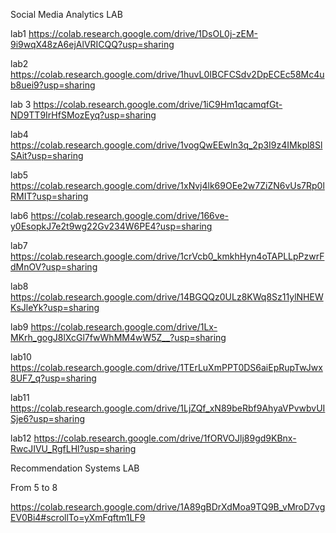 Social Media Analytics LAB


lab1
https://colab.research.google.com/drive/1DsOL0j-zEM-9i9wqX48zA6ejAlVRICQQ?usp=sharing

lab2
https://colab.research.google.com/drive/1huvL0IBCFCSdv2DpECEc58Mc4ub8uei9?usp=sharing

lab 3 
https://colab.research.google.com/drive/1iC9Hm1qcamqfGt-ND9TT9IrHfSMozEyq?usp=sharing

lab4
https://colab.research.google.com/drive/1vogQwEEwln3q_2p3I9z4IMkpl8SlSAit?usp=sharing

lab5
https://colab.research.google.com/drive/1xNvj4lk69OEe2w7ZiZN6vUs7Rp0lRMIT?usp=sharing

lab6
https://colab.research.google.com/drive/166ve-y0EsopkJ7e2t9wg22Gv234W6PE4?usp=sharing

lab7
https://colab.research.google.com/drive/1crVcb0_kmkhHyn4oTAPLLpPzwrFdMnOV?usp=sharing

lab8
https://colab.research.google.com/drive/14BGQQz0ULz8KWq8Sz11ylNHEWKsJleYk?usp=sharing

lab9
https://colab.research.google.com/drive/1Lx-MKrh_gogJ8lXcGl7fwWhMM4wW5Z__?usp=sharing

lab10
https://colab.research.google.com/drive/1TErLuXmPPT0DS6aiEpRupTwJwx8UF7_q?usp=sharing

lab11
https://colab.research.google.com/drive/1LjZQf_xN89beRbf9AhyaVPvwbvUISje6?usp=sharing

lab12
https://colab.research.google.com/drive/1fORVOJlj89gd9KBnx-RwcJIVU_RgfLHl?usp=sharing




Recommendation Systems LAB

From 5 to 8

https://colab.research.google.com/drive/1A89gBDrXdMoa9TQ9B_vMroD7vgEV0Bi4#scrollTo=yXmFqftm1LF9


